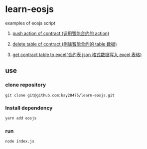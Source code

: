 # learn-eosjs
examples of eosjs script

1. [push action of contract (调用智能合约的 action)](./doc/push-action-of-contract.md)

2. [delete table of contract (删除智能合约的 table 数据)](./doc/delete-table-of-contract.md)

3. [get contract table to excel(合约表 json 格式数据写入 excel 表格)](./doc/get-data-to-excel.md)

## use

### clone repository

```
git clone git@github.com:kay20475/learn-eosjs.git
```

### Install dependency

```bash
yarn add eosjs
```

### run

```bash
node index.js
```